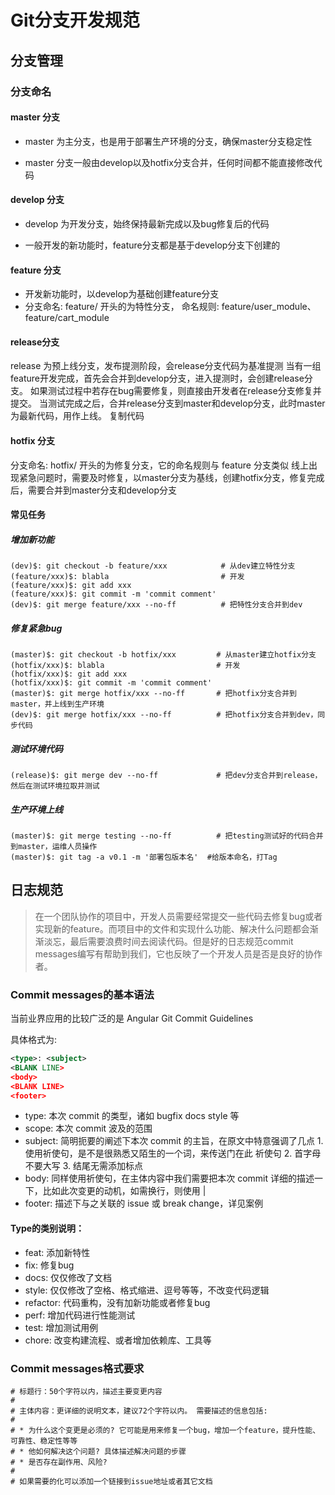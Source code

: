 # Git分支开发规范

## 分支管理

### 分支命名

#### master 分支

* master 为主分支，也是用于部署生产环境的分支，确保master分支稳定性

* master 分支一般由develop以及hotfix分支合并，任何时间都不能直接修改代码

#### develop 分支

* develop 为开发分支，始终保持最新完成以及bug修复后的代码

* 一般开发的新功能时，feature分支都是基于develop分支下创建的

#### feature 分支

* 开发新功能时，以develop为基础创建feature分支
* 分支命名: feature/ 开头的为特性分支， 命名规则: feature/user_module、 feature/cart_module

#### release分支

release 为预上线分支，发布提测阶段，会release分支代码为基准提测
当有一组feature开发完成，首先会合并到develop分支，进入提测时，会创建release分支。
如果测试过程中若存在bug需要修复，则直接由开发者在release分支修复并提交。
当测试完成之后，合并release分支到master和develop分支，此时master为最新代码，用作上线。
复制代码

#### hotfix 分支

分支命名: hotfix/ 开头的为修复分支，它的命名规则与 feature 分支类似
线上出现紧急问题时，需要及时修复，以master分支为基线，创建hotfix分支，修复完成后，需要合并到master分支和develop分支

#### 常见任务

##### 增加新功能

```shell
(dev)$: git checkout -b feature/xxx            # 从dev建立特性分支
(feature/xxx)$: blabla                         # 开发
(feature/xxx)$: git add xxx
(feature/xxx)$: git commit -m 'commit comment'
(dev)$: git merge feature/xxx --no-ff          # 把特性分支合并到dev
```

##### 修复紧急bug

```shell
(master)$: git checkout -b hotfix/xxx         # 从master建立hotfix分支
(hotfix/xxx)$: blabla                         # 开发
(hotfix/xxx)$: git add xxx
(hotfix/xxx)$: git commit -m 'commit comment'
(master)$: git merge hotfix/xxx --no-ff       # 把hotfix分支合并到master，并上线到生产环境
(dev)$: git merge hotfix/xxx --no-ff          # 把hotfix分支合并到dev，同步代码
```

##### 测试环境代码

```shell
(release)$: git merge dev --no-ff             # 把dev分支合并到release，然后在测试环境拉取并测试
```


##### 生产环境上线

```shell
(master)$: git merge testing --no-ff          # 把testing测试好的代码合并到master，运维人员操作
(master)$: git tag -a v0.1 -m '部署包版本名'  #给版本命名，打Tag
```

## 日志规范

> 在一个团队协作的项目中，开发人员需要经常提交一些代码去修复bug或者实现新的feature。而项目中的文件和实现什么功能、解决什么问题都会渐渐淡忘，最后需要浪费时间去阅读代码。但是好的日志规范commit messages编写有帮助到我们，它也反映了一个开发人员是否是良好的协作者。

### Commit messages的基本语法

当前业界应用的比较广泛的是 Angular Git Commit Guidelines

具体格式为:

```xml
<type>: <subject>
<BLANK LINE>
<body>
<BLANK LINE>
<footer>
```


* type: 本次 commit 的类型，诸如 bugfix docs style 等
* scope: 本次 commit 波及的范围
* subject: 简明扼要的阐述下本次 commit 的主旨，在原文中特意强调了几点 1. 使用祈使句，是不是很熟悉又陌生的一个词，来传送门在此 祈使句 2. 首字母不要大写 3. 结尾无需添加标点
* body: 同样使用祈使句，在主体内容中我们需要把本次 commit 详细的描述一下，比如此次变更的动机，如需换行，则使用 |
* footer: 描述下与之关联的 issue 或 break change，详见案例

#### Type的类别说明：

* feat: 添加新特性
* fix: 修复bug
* docs: 仅仅修改了文档
* style: 仅仅修改了空格、格式缩进、逗号等等，不改变代码逻辑
* refactor: 代码重构，没有加新功能或者修复bug
* perf: 增加代码进行性能测试
* test: 增加测试用例
* chore: 改变构建流程、或者增加依赖库、工具等
### Commit messages格式要求

```
# 标题行：50个字符以内，描述主要变更内容
#
# 主体内容：更详细的说明文本，建议72个字符以内。 需要描述的信息包括:
#
# * 为什么这个变更是必须的? 它可能是用来修复一个bug，增加一个feature，提升性能、可靠性、稳定性等等
# * 他如何解决这个问题? 具体描述解决问题的步骤
# * 是否存在副作用、风险? 
#
# 如果需要的化可以添加一个链接到issue地址或者其它文档
```
